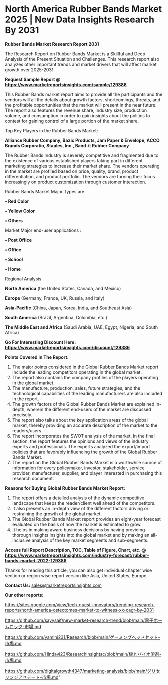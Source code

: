 # North America Rubber Bands Market 2025 | New Data Insights Research By 2031

<strong>Rubber Bands Market Research Report 2031</strong>

The Research Report on Rubber Bands Market is a Skillful and Deep Analysis of the Present Situation and Challenges. This research report also analyzes other important trends and market drivers that will affect market growth over 2025-2031.

<strong>Request Sample Report @ <a href=https://www.marketreportsinsights.com/sample/129386>https://www.marketreportsinsights.com/sample/129386</a></strong>

This Rubber Bands market report aims to provide all the participants and the vendors will all the details about growth factors, shortcomings, threats, and the profitable opportunities that the market will present in the near future. The report also features the revenue share, industry size, production volume, and consumption in order to gain insights about the politics to contest for gaining control of a large portion of the market share.

Top Key Players in the Rubber Bands Market:

<strong>Alliance Rubber Company, Bazic Products, Jam Paper & Envelope, ACCO Brands Corporatio, Staples, Inc., Band-it Rubber Company</strong>

The Rubber Bands Industry is severely competitive and fragmented due to the existence of various established players taking part in different marketing strategies to increase their market share. The vendors operating in the market are profiled based on price, quality, brand, product differentiation, and product portfolio. The vendors are turning their focus increasingly on product customization through customer interaction.

Rubber Bands Market Major Types are:

<strong>• Red Color

• Yellow Color

• Others</strong>

Market Major end-user applications :

<strong>• Post Office

• Office

• School

• Home</strong>

Regional Analysis

</u><strong><b>North America</b></strong> (the United States, Canada, and Mexico)

<strong><b>Europe </b></strong>(Germany, France, UK, Russia, and Italy)

<strong><b>Asia-Pacific</b></strong> (China, Japan, Korea, India, and Southeast Asia)

<strong><b>South America</b></strong> (Brazil, Argentina, Colombia, etc.)

<strong><b>The Middle East and Africa</b></strong> (Saudi Arabia, UAE, Egypt, Nigeria, and South Africa)

<strong>Go For Interesting Discount Here: <a href=https://www.marketreportsinsights.com/discount/129386>https://www.marketreportsinsights.com/discount/129386</a></strong>

<strong>Points Covered in The Report:</strong>
<ol>
  <li>The major points considered in the Global Rubber Bands Market report include the leading competitors operating in the global market.</li>
  <li>The report also contains the company profiles of the players operating in the global market.</li>
  <li>The manufacture, production, sales, future strategies, and the technological capabilities of the leading manufacturers are also included in the report.</li>
  <li>The growth factors of the Global Rubber Bands Market are explained in-depth, wherein the different end-users of the market are discussed precisely.</li>
  <li>The report also talks about the key application areas of the global market, thereby providing an accurate description of the market to the readers/users.</li>
  <li>The report incorporates the SWOT analysis of the market. In the final section, the report features the opinions and views of the industry experts and professionals. The experts analyzed the export/import policies that are favorably influencing the growth of the Global Rubber Bands Market.</li>
  <li>The report on the Global Rubber Bands Market is a worthwhile source of information for every policymaker, investor, stakeholder, service provider, manufacturer, supplier, and player interested in purchasing this research document.</li>
</ol>
<strong>Reasons for Buying Global Rubber Bands Market Report:</strong>

<ol>
  <li>The report offers a detailed analysis of the dynamic competitive landscape that keeps the reader/client well ahead of the competitors.</li>
  <li>It also presents an in-depth view of the different factors driving or restraining the growth of the global market.</li>
  <li>The Global Rubber Bands Market report provides an eight-year forecast evaluated on the basis of how the market is estimated to grow.</li>
  <li>It helps in making aware business decisions by having providing thorough insights insights into the global market and by making an all-inclusive analysis of the key market segments and sub-segments.</li>
</ol>
<strong>Access full Report Description, TOC, Table of Figure, Chart, etc. @ <a href=https://www.marketreportsinsights.com/industry-forecast/rubber-bands-market-2022-129386>https://www.marketreportsinsights.com/industry-forecast/rubber-bands-market-2022-129386</a></strong>


Thanks for reading this article; you can also get individual chapter wise section or region wise report version like Asia, United States, Europe.

<strong>Contact Us:</strong>
sales@marketreportsinsights.com

<strong>Our other reports:</strong>

<a href=https://sites.google.com/view/tech-quest-innovators/trending-research-reports/north-america-osteotomes-market-to-witness-xx-cagr-by-2031>https://sites.google.com/view/tech-quest-innovators/trending-research-reports/north-america-osteotomes-market-to-witness-xx-cagr-by-2031</a>

<a href=https://github.com/sayysaif/new-market-research-trend/blob/main/電子ホームロック-市場.md>https://github.com/sayysaif/new-market-research-trend/blob/main/電子ホームロック-市場.md</a>

<a href=https://github.com/yamini231/Research/blob/main/ゲーミングヘッドセット-市場.md>https://github.com/yamini231/Research/blob/main/ゲーミングヘッドセット-市場.md</a>

<a href=https://github.com/Hindavi23/Researchinsightsc/blob/main/緑とバイオ溶剤-市場.md>https://github.com/Hindavi23/Researchinsightsc/blob/main/緑とバイオ溶剤-市場.md</a>

<a href=https://github.com/digitalgrowth4347/marketing-analysis/blob/main/グリセリンジアセテート-市場.md>https://github.com/digitalgrowth4347/marketing-analysis/blob/main/グリセリンジアセテート-市場.md</a>"
